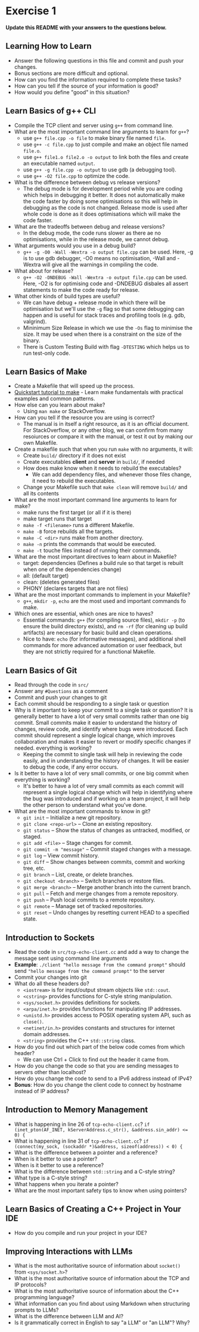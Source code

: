 # Exercise 1

**Update this README with your answers to the questions below.**

## Learning How to Learn

- Answer the following questions in this file and commit and push your changes.
- Bonus sections are more difficult and optional.
- How can you find the information required to complete these tasks?
- How can you tell if the source of your information is good?
- How would you define "good" in this situation?

## Learn Basics of g++ CLI

- Compile the TCP client and server using `g++` from command line.
- What are the most important command line arguments to learn for `g++`?
  - use `g++ file.cpp -o file` to make binary file named `file`.
  - use `g++ -c file.cpp` to just compile and make an object file named `file.o`. 
  - use `g++ file1.o file2.o -o output` to link both the files and create an executable named `output`.
  - use `g++ -g file.cpp -o output` to use gdb (a debugging tool).
  - use `g++ -O2 file.cpp` to optimize the code.
- What is the difference between debug vs release versions?
  - The debug mode is for development period while you are coding which helps in debugging it better. It does not automatically make the code faster by doing some optimisations so this will help in debugging as the code is not changed. Release mode is used after whole code is done as it does optimisations which will make the code faster.
- What are the tradeoffs between debug and release versions?
  - In the debug mode, the code runs slower as there ae no optimisations, while in the release mode, we cannot debug.
- What arguments would you use in a debug build?
  - `g++ -g -O0 -Wall -Wextra -o output file.cpp` can be used. Here, -g is to use gdb debugger, -O0 means no optimisation, -Wall and -Wextra will give all the warnings in compiling the code.
- What about for release?
  - `g++ -O2 -DNDEBUG -Wall -Wextra -o output file.cpp` can be used. Here, -O2 is for optimising code and -DNDEBUG disbales all assert statements to make the code ready for release.
- What other kinds of build types are useful?
  - We can have debug + release mode in which there will be optimisation but we'll use the `-g` flag so that some debugging can happen and is useful for stack traces and profiling tools (e.g. gdb, valgrind).
  - Mininimum Size Release in which we use the `-Os` flag to minimise the size. It may be used when there is a constraint on the size of the binary.
  - There is Custom Testing Build with flag `-DTESTING` which helps us to run test-only code.

## Learn Basics of Make

- Create a Makefile that will speed up the process.
- [Quickstart tutorial to make](https://makefiletutorial.com/) - Learn make 
  fundamentals with practical examples and common patterns.
- How else can you learn about make?
  - Using `man make` or StackOverflow.
- How can you tell if the resource you are using is correct?
  - The manual is in itself a right resource, as it is an official document. For StackOverflow, or any other blog, we can confirm from many resoiurces or compare it with the manual, or test it out by making our own Makefile. 
- Create a makefile such that when you run `make` with no arguments, it will:
  - Create `build/` directory if it does not exist
  - Create executables **client** and **server** in `build/`, if needed
  - How does make know when it needs to rebuild the executables?
    - We can add dependency files, and whenever those files change, it need to rebuild the executables.
  - Change your Makefile such that `make clean` will remove `build/` and all
    its contents
- What are the most important command line arguments to learn for make?
  - make runs the first target (or all if it is there)
  - make target runs that target
  - `make -f <filename>` runs a different Makefile.
  - `make -B` force rebuilds all the targets.
  - `make -C <dir>` runs make from another directory.
  - `make -n` prints the commands that would be executed.
  - `make -t` touche files instead of running their commands.
- What are the most important directives to learn about in Makefile?
  - target: dependencies (Defines a build rule so that target is rebuilt when one of the dependencies change)
  - all: (default target)
  - clean: (deletes generated files)
  - PHONY (declares targets that are not files)
- What are the most important commands to implement in your Makefile?
  - `g++`, `mkdir -p`, `echo` are the most used and important commands fo make.
- Which ones are essential, which ones are nice to haves?
  - Essential commands: `g++` (for compiling source files), `mkdir -p` (to ensure the build directory exists), and `rm -rf` (for cleaning up build artifacts) are necessary for basic build and clean operations.
  - Nice to have: `echo` (for informative messages), and additional shell commands for more advanced automation or user feedback, but they are not strictly required for a functional Makefile.

## Learn Basics of Git

- Read through the code in `src/`
- Answer any `#Questions` as a comment
- Commit and push your changes to git
- Each commit should be responding to a single task or question
- Why is it important to keep your commit to a single task or question?
  It is generally better to have a lot of very small commits rather than one big commit. Small commits make it easier to understand the history of changes, review code, and identify where bugs were introduced. Each commit should represent a single logical change, which improves collaboration and makes it easier to revert or modify specific changes if needed.
  everything is working?
  - Keeping the commit to single task will help in reviewing the code easily, and in understanding the history of changes. It will be easier to debug the code, if any error occurs.
- Is it better to have a lot of very small commits, or one big commit when 
  everything is working?
  - It's better to have a lot of very small commits as each commit will represent a single logical change which will help in identifying where the bug was introduced and if working on a team project, it will help the other person to understand what you've done. 
- What are the most important commands to know in git?
  - `git init` – Initialize a new git repository.
  - `git clone <repo-url>` – Clone an existing repository.
  - `git status` – Show the status of changes as untracked, modified, or staged.
  - `git add <file>` – Stage changes for commit.
  - `git commit -m "message"` – Commit staged changes with a message.
  - `git log` – View commit history.
  - `git diff` – Show changes between commits, commit and working tree, etc.
  - `git branch` – List, create, or delete branches.
  - `git checkout <branch>` – Switch branches or restore files.
  - `git merge <branch>` – Merge another branch into the current branch.
  - `git pull` – Fetch and merge changes from a remote repository.
  - `git push` – Push local commits to a remote repository.
  - `git remote` – Manage set of tracked repositories.
  - `git reset` – Undo changes by resetting current HEAD to a specified state.

## Introduction to Sockets

- Read the code in `src/tcp-echo-client.cc` and add a way to change the 
  message sent using command line arguments
- **Example**: `./client "hello message from the command prompt"` should send
  `"hello message from the command prompt"` to the server
- Commit your changes into git
- What do all these headers do?
  - `<iostream>` is for input/output stream objects like `std::cout`.
  - `<cstring>` provides functions for C-style string manipulation.
  - `<sys/socket.h>` provides definitions for sockets.
  - `<arpa/inet.h>` provides functions for manipulating IP addresses.
  - `<unistd.h>` provides access to POSIX operating system API, such as `close()`.
  - `<netinet/in.h>` provides constants and structures for internet domain addresses.
  - `<string>` provides the C++ `std::string` class.
- How do you find out which part of the below code comes from which header?
  - We can use Ctrl + Click to find out the header it came from.
- How do you change the code so that you are sending messages to servers
  other than localhost?
- How do you change the code to send to a IPv6 address instead of IPv4?
- **Bonus**: How do you change the client code to connect by hostname instead
  of IP address?
  
## Introduction to Memory Management

- What is happening in line 26 of `tcp-echo-client.cc`? 
  `if (inet_pton(AF_INET, kServerAddress.c_str(), &address.sin_addr) <= 0) {`
- What is happening in line 31 of `tcp-echo-client.cc`?
  `if (connect(my_sock, (sockaddr *)&address, sizeof(address)) < 0) {`
- What is the difference between a pointer and a reference?
- When is it better to use a pointer?
- When is it better to use a reference?
- What is the difference between `std::string` and a C-style string?
- What type is a C-style string?
- What happens when you iterate a pointer?
- What are the most important safety tips to know when using pointers?

## Learn Basics of Creating a C++ Project in Your IDE

- How do you compile and run your project in your IDE?

## Improving Interactions with LLMs

- What is the most authoritative source of information about `socket()`
  from `<sys/socket.h>`?
- What is the most authoritative source of information about the TCP and IP
  protocols?
- What is the most authoritative source of information about the C++
  programming language?
- What information can you find about using Markdown when structuring prompts 
  to LLMs?
- What is the difference between LLM and AI?
- Is it grammatically correct in English to say "a LLM" or "an LLM"? Why?